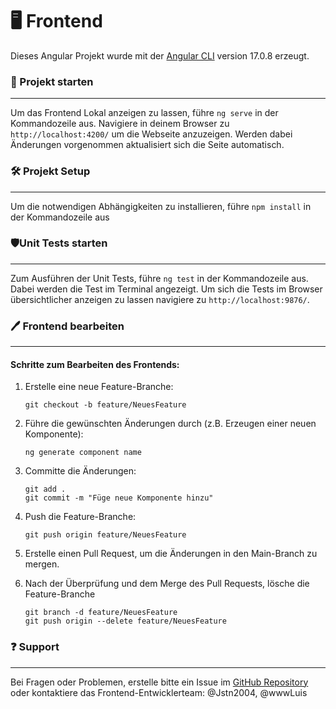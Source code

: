 # 🖥️ Frontend
Dieses Angular Projekt wurde mit der [Angular CLI](https://github.com/angular/angular-cli) version 17.0.8 erzeugt. 

### 🚀 Projekt starten
---
Um das Frontend Lokal anzeigen zu lassen, führe `ng serve` in der Kommandozeile aus. Navigiere in deinem Browser zu  `http://localhost:4200/` um die Webseite anzuzeigen. Werden dabei Änderungen vorgenommen aktualisiert sich die Seite  automatisch.

### 🛠️ Projekt Setup
---
Um die notwendigen Abhängigkeiten zu installieren, führe `npm install` in der Kommandozeile aus

### 🛡️Unit Tests starten
---
Zum Ausführen der Unit Tests, führe `ng test` in der Kommandozeile aus. Dabei werden die Test im Terminal angezeigt. Um sich die Tests im Browser übersichtlicher anzeigen zu lassen navigiere zu `http://localhost:9876/`. 

### 🖊️ Frontend bearbeiten
---
#### Schritte zum Bearbeiten des Frontends:

1. Erstelle eine neue Feature-Branche:
    ```
    git checkout -b feature/NeuesFeature
    ```
    
2. Führe die gewünschten Änderungen durch (z.B. Erzeugen einer neuen Komponente):
    ```
    ng generate component name
	```
	
3. Committe die Änderungen:
    ```
    git add .
    git commit -m "Füge neue Komponente hinzu"
	```
	
4. Push die Feature-Branche:
    ```
    git push origin feature/NeuesFeature
    ```
    
5. Erstelle einen Pull Request, um die Änderungen in den Main-Branch zu mergen. 
6. Nach der Überprüfung und dem Merge des Pull Requests, lösche die Feature-Branche
    ```
    git branch -d feature/NeuesFeature
    git push origin --delete feature/NeuesFeature
    ```

### ❓ Support
---
Bei Fragen oder Problemen, erstelle bitte ein Issue im [GitHub Repository](https://github.com/SE-TINF22B2/G5-DuoGradus) oder kontaktiere das Frontend-Entwicklerteam: @Jstn2004, @wwwLuis

